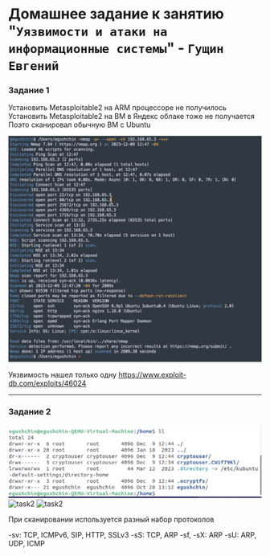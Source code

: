 # Домашнее задание к занятию "`Уязвимости и атаки на информационные системы`" - `Гущин Евгений`

### Задание 1

Установить Metasploitable2 на ARM процессоре не получилось
Установить Metasploitable2 на ВМ в Яндекс облаке тоже не получается
Поэто сканировал обычную ВМ с Ubuntu


![task1](../../img/13_SEC/HW1/Task1_1.png)

Уязвимость нашел только одну
https://www.exploit-db.com/exploits/46024

---

### Задание 2

![task2](../../img/13_SEC/HW2/Task1_2.png)
![task2](../../img/13_SEC/HW2/Task1_3.png)
![task2](../../img/13_SEC/HW2/Task1_4.png)

При сканировании используется разный набор протоколов

-sv: TCP, ICMPv6, SIP, HTTP, SSLv3
-sS: TCP, ARP
-sf, -sX: ARP
-sU: ARP, UDP, ICMP

